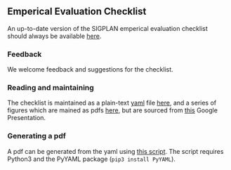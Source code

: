 ## Emperical Evaluation Checklist

An up-to-date version of the SIGPLAN emperical evaluation checklist should always be available [here](checklist.pdf).

### Feedback

We welcome feedback and suggestions for the checklist.

### Reading and maintaining 

The checklist is maintained as a plain-text [yaml](http://yaml.org) file [here](checklist.yaml), and a series of figures which are mained as pdfs [here](figs/), but are sourced from [this](https://docs.google.com/presentation/d/1sdSNQTRRvSTgCUO7S4_w2oeNVIbX_SqsJvX_A-XFJ5M/edit?usp=sharing) Google Presentation.

### Generating a pdf

A pdf can be generated from the yaml using [this script](genchecklist.py).   The script requires Python3 and the PyYAML package (`pip3 install PyYAML`).
